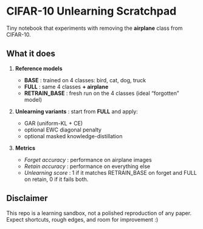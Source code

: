 # CIFAR-10 Unlearning Scratchpad

Tiny notebook that experiments with removing the **airplane** class from CIFAR-10.

## What it does 

1. **Reference models**
   * **BASE** : trained on 4 classes: bird, cat, dog, truck  
   * **FULL** : same 4 classes **+ airplane**  
   * **RETRAIN_BASE** : fresh run on the 4 classes (ideal “forgotten” model)

2. **Unlearning variants** : start from **FULL** and apply:
   * GAR (uniform-KL + CE)
   * optional EWC diagonal penalty
   * optional masked knowledge-distillation

3. **Metrics**
   * *Forget accuracy* : performance on airplane images
   * *Retain accuracy* : performance on everything else
   * *Unlearning score* : 1 if it matches RETRAIN_BASE on forget and FULL on retain, 0 if it fails both.

## Disclaimer 

This repo is a learning sandbox, not a polished reproduction of any paper.  
Expect shortcuts, rough edges, and room for improvement :)